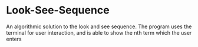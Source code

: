 # Look-See-Sequence
An algorithmic solution to the look and see sequence.
The program uses the terminal for user interaction, and is able to show the nth term which the user enters

